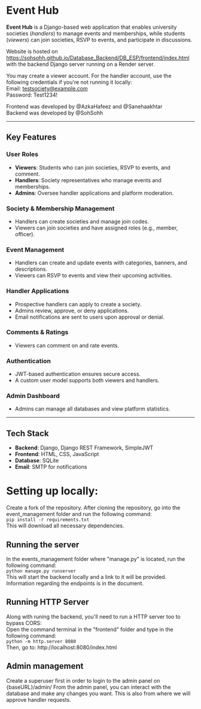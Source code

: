 # Event Hub

**Event Hub** is a Django-based web application that enables university societies (_handlers_) to manage events and memberships, while students (_viewers_) can join societies, RSVP to events, and participate in discussions.   
  
Website is hosted on https://sohsohh.github.io/Database_Backend/DB_ESP/frontend/index.html with the backend Django server running on a Render server.
  
You may create a viewer account. For the handler account, use the following credentials if you're not running it locally:  
Email: testsociety@example.com  
Password: Test1234!  

Frontend was developed by @AzkaHafeez and @Sanehaakhtar  
Backend was developed by @SohSohh

---

## Key Features

### User Roles

- **Viewers**: Students who can join societies, RSVP to events, and comment.
- **Handlers**: Society representatives who manage events and memberships.
- **Admins**: Oversee handler applications and platform moderation.

### Society & Membership Management

- Handlers can create societies and manage join codes.
- Viewers can join societies and have assigned roles (e.g., member, officer).

### Event Management

- Handlers can create and update events with categories, banners, and descriptions.
- Viewers can RSVP to events and view their upcoming activities.

### Handler Applications

- Prospective handlers can apply to create a society.
- Admins review, approve, or deny applications.
- Email notifications are sent to users upon approval or denial.

### Comments & Ratings

- Viewers can comment on and rate events.

### Authentication

- JWT-based authentication ensures secure access.
- A custom user model supports both viewers and handlers.

### Admin Dashboard

- Admins can manage all databases and view platform statistics.

---

## Tech Stack

- **Backend**: Django, Django REST Framework, SimpleJWT  
- **Frontend**: HTML, CSS, JavaScript  
- **Database**: SQLite  
- **Email**: SMTP for notifications


# Setting up locally:  
Create a fork of the repository.
After cloning the repository, go into the event_management folder and run the following command:  
`pip install -r requirements.txt`  
This will download all necessary dependencies.  
  
## Running the server
In the events_management folder where "manage.py" is located, run the following command:  
`python manage.py runserver`  
This will start the backend locally and a link to it will be provided. Information regarding the endpoints is in the document.  

## Running HTTP Server
Along with runing the backend, you'll need to run a HTTP server too to bypass CORS:  
Open the command terminal in the "frontend" folder and type in the following command:  
`python -m http.server 8080`  
Then, go to: http://localhost:8080/index.html

## Admin management  
Create a superuser first in order to login to the admin panel on {baseURL}/admin/
From the admin panel, you can interact with the database and make any changes you want. This is also from where we will approve handler requests.


